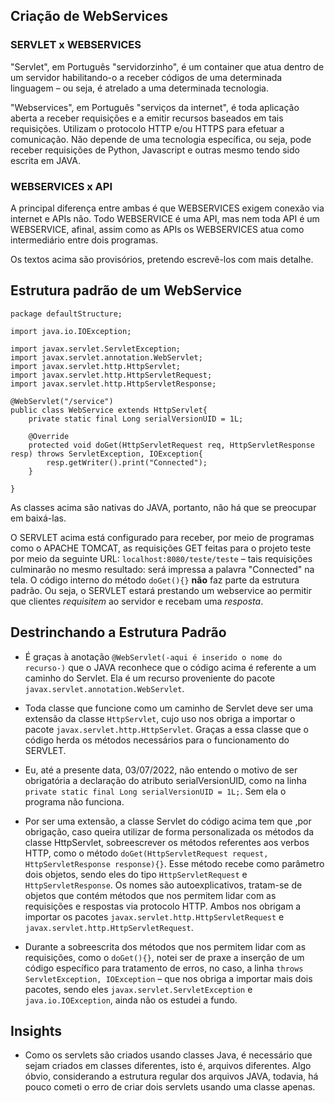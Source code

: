 ## Criação de WebServices

### SERVLET x WEBSERVICES

"Servlet", em Português "servidorzinho", é um container que atua dentro de um servidor habilitando-o a receber códigos de uma determinada linguagem – ou seja, é atrelado a uma determinada tecnologia.

"Webservices", em Português "serviços da internet", é toda aplicação aberta a receber requisições e a emitir recursos baseados em tais requisições. Utilizam o protocolo HTTP e/ou HTTPS para efetuar a comunicação. Não depende de uma tecnologia específica, ou seja, pode receber requisições de Python, Javascript e outras mesmo tendo sido escrita em JAVA.

### WEBSERVICES x API

A principal diferença entre ambas é que WEBSERVICES exigem conexão via internet e APIs não. Todo WEBSERVICE é uma API, mas nem toda API é um WEBSERVICE, afinal, assim como as APIs os WEBSERVICES atua como intermediário entre dois programas.

Os textos acima são provisórios, pretendo escrevê-los com mais detalhe.

## Estrutura padrão de um WebService

```
package defaultStructure;

import java.io.IOException;

import javax.servlet.ServletException;
import javax.servlet.annotation.WebServlet;
import javax.servlet.http.HttpServlet;
import javax.servlet.http.HttpServletRequest;
import javax.servlet.http.HttpServletResponse;

@WebServlet("/service")
public class WebService extends HttpServlet{
	private static final Long serialVersionUID = 1L;
	
	@Override
	protected void doGet(HttpServletRequest req, HttpServletResponse resp) throws ServletException, IOException{
		resp.getWriter().print("Connected");
	}

}
```

As classes acima são nativas do JAVA, portanto, não há que se preocupar em baixá-las.

O SERVLET acima está configurado para receber, por meio de programas como o APACHE TOMCAT, as requisições GET feitas para o projeto teste por meio da seguinte URL: `localhost:8080/teste/teste` – tais requisições culminarão no mesmo resultado: será impressa a palavra "Connected" na tela. O código interno do método `doGet(){}` **não** faz parte da estrutura padrão. Ou seja, o SERVLET estará prestando um webservice ao permitir que clientes *requisitem* ao servidor e recebam uma *resposta*.

## Destrinchando a Estrutura Padrão

- É graças à anotação `@WebServlet(-aqui é inserido o nome do recurso-)` que o JAVA reconhece que o código acima é referente a um caminho do Servlet. Ela é um recurso proveniente do pacote `javax.servlet.annotation.WebServlet`.

- Toda classe que funcione como um caminho de Servlet deve ser uma extensão da classe `HttpServlet`, cujo uso nos obriga a importar o pacote  `javax.servlet.http.HttpServlet`. Graças a essa classe que o código herda os métodos necessários para o funcionamento do SERVLET.

- Eu, até a presente data, 03/07/2022, não entendo o motivo de ser obrigatória a declaração do atributo serialVersionUID, como na linha `private static final Long serialVersionUID = 1L;`. Sem ela o programa não funciona.

- Por ser uma extensão, a classe Servlet do código acima tem que ,por obrigação, caso queira utilizar de forma personalizada os métodos da classe HttpServlet, sobreescrever os métodos referentes aos verbos HTTP, como o método `doGet(HttpServletRequest request, HttpServletResponse response){}`. Esse método recebe como parâmetro dois objetos, sendo eles do tipo `HttpServletRequest` e `HttpServletResponse`. Os nomes são autoexplicativos, tratam-se de objetos que contém métodos que nos permitem lidar com as requisições e respostas via protocolo HTTP. Ambos nos obrigam a importar os pacotes `javax.servlet.http.HttpServletRequest` e `javax.servlet.http.HttpServletRequest`.

- Durante a sobreescrita dos métodos que nos permitem lidar com as requisições, como o `doGet(){}`, notei ser de praxe a inserção de um código específico para tratamento de erros, no caso, a linha `throws ServletException, IOException` – que nos obriga a importar mais dois pacotes, sendo eles `javax.servlet.ServletException` e `java.io.IOException`, ainda não os estudei a fundo.

## Insights

- Como os servlets são criados usando classes Java, é necessário que sejam criados em classes diferentes, isto é, arquivos diferentes. Algo óbvio, considerando a estrutura regular dos arquivos JAVA, todavia, há pouco cometi o erro de criar dois servlets usando uma classe apenas.
